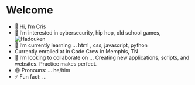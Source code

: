 # Welcome
- 👋 Hi, I’m Cris
- 👀 I’m interested in cybersecurity, hip hop, old school games,
![Hadouken](https://media1.tenor.com/m/hQA6jk2FxwQAAAAC/ryu-hadouken.gif)
- 🌱 I’m currently learning ... html , css, javascript, python
- Currently enrolled at in Code Crew in Memphis, TN
- 💞️ I’m looking to collaborate on ... Creating new applications, scripts, and websites. Practice makes perfect.
- 😄 Pronouns: ... he/him
- ⚡ Fun fact: ...


<!---
flashmobster/flashmobster is a ✨ special ✨ repository because its `README.md` (this file) appears on your GitHub profile.
You can click the Preview link to take a look at your changes.
--->
